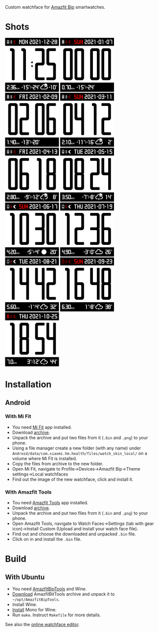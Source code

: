 Custom watchface for [Amazfit Bip](https://en.amazfit.com/bip.html) smartwatches.

# Shots

![](watchface/gelin-2021_packed_static.png)
![](watchface/gelin-2021_packed_animated_0.png) 
![](watchface/gelin-2021_packed_animated_1.png) 
![](watchface/gelin-2021_packed_animated_2.png)
![](watchface/gelin-2021_packed_animated_3.png)
![](watchface/gelin-2021_packed_animated_4.png)
![](watchface/gelin-2021_packed_animated_5.png)
![](watchface/gelin-2021_packed_animated_6.png)
![](watchface/gelin-2021_packed_animated_7.png)
![](watchface/gelin-2021_packed_animated_8.png)
![](watchface/gelin-2021_packed_animated_9.png)

# Installation

## Android

### With Mi Fit

* You need [Mi Fit](https://play.google.com/store/apps/details?id=com.xiaomi.hm.health) app installed.
* Download [archive]().
* Unpack the archive and put two files from it (`.bin` and `.png`) to your phone.
* Using a file manager create a new folder (with any name) under `Android/data/com.xiaomi.hm.health/files/watch_skin_local/` on a volume where Mi Fit is installed.
* Copy the files from archive to the new folder.
* Open Mi Fit, navigate to Profile→Devices→Amazfit Bip→Theme settings→Local watchfaces
* Find out the image of the new watchface, click and install it.

### With Amazfit Tools

* Tou need [Amazfit Tools](https://play.google.com/store/apps/details?id=cz.zdenekhorak.amazfittools) app installed.
* Download [archive]().
* Unpack the archive and put two files from it (`.bin` and `.png`) to your phone.
* Open Amazfit Tools, navigate to Watch Faces→Settings (tab with gear icon)→Install Custom (Upload and install your watch face file).
* Find out and choose the downloaded and unpacked `.bin` file.
* Click on in and install the `.bin` file.

# Build

## With Ubuntu

* You need [AmazfitBipTools](https://bitbucket.org/valeronm/amazfitbiptools/) and Wine.
* [Download](https://bitbucket.org/valeronm/amazfitbiptools/downloads/) AmazfilBitTools archive and unpack it to `~/opt/AmazfitBipTools`.
* Install Wine.
* [Install](https://askubuntu.com/a/992215/123682) Mono for Wine.
* Run `make`. Instruct `Makefile` for more details.

See also the [online watchface editor](https://v1ack.github.io/watchfaceEditor/).
